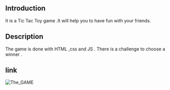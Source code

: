 ## Introduction
 It is a Tic Tac Toy game  .It will help you to have fun with your friends.


## Description

 The game is done with HTML ,css and JS .
 There is a challenge to choose a winner .



## link
 
![The_GAME](https://mansourms.github.io/projectTicTacToyW3/)





